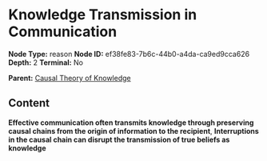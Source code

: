 # Knowledge Transmission in Communication

**Node Type:** reason
**Node ID:** ef38fe83-7b6c-44b0-a4da-ca9ed9cca626
**Depth:** 2
**Terminal:** No

**Parent:** [Causal Theory of Knowledge](causal-theory-of-knowledge.md)

## Content

**Effective communication often transmits knowledge through preserving causal chains from the origin of information to the recipient**, **Interruptions in the causal chain can disrupt the transmission of true beliefs as knowledge**
